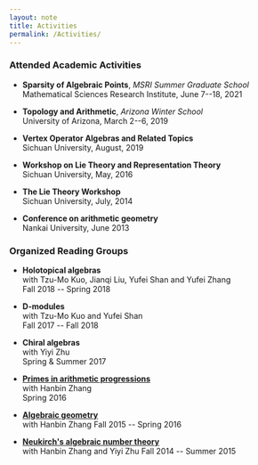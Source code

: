 ```yaml
---
layout: note
title: Activities
permalink: /Activities/
---
```


### Attended Academic Activities

- **Sparsity of Algebraic Points**, *MSRI Summer Graduate School*     
  Mathematical Sciences Research Institute, June 7--18, 2021

- **Topology and Arithmetic**, *Arizona Winter School*   
  University of Arizona, March 2--6, 2019

- **Vertex Operator Algebras and Related Topics**  
  Sichuan University, August, 2019

- **Workshop on Lie Theory and Representation Theory**  
  Sichuan University, May, 2016

- **The Lie Theory Workshop**  
  Sichuan University, July, 2014

- **Conference on arithmetic geometry**  
  Nankai University, June 2013


### Organized Reading Groups

- **Holotopical algebras**  
  with Tzu-Mo Kuo, Jianqi Liu, Yufei Shan and Yufei Zhang   
  Fall 2018 -- Spring 2018

- **D-modules**  
  with Tzu-Mo Kuo and Yufei Shan   
  Fall 2017 -- Fall 2018

- **Chiral algebras**  
  with Yiyi Zhu  
  Spring & Summer 2017

- [**Primes in arithmetic progressions**](https://github.com/GauSyu/SmallNotes/blob/master/Dirichlet.pdf)  
  with Hanbin Zhang  
	Spring 2016

- [**Algebraic geometry**](https://github.com/GauSyu/Algebraic-Geometry)  
  with Hanbin Zhang
	Fall 2015 -- Spring 2016

- [**Neukirch's algebraic number theory**](https://github.com/GauSyu/ANT/blob/master/Solutions%20to%20Neukirch%20ANT.pdf)  
  with Hanbin Zhang and Yiyi Zhu
  Fall 2014 -- Summer 2015